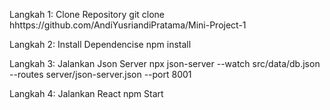 Langkah 1: Clone Repository
git clone hhttps://github.com/AndiYusriandiPratama/Mini-Project-1

Langkah 2: Install Dependencise
npm install

Langkah 3: Jalankan Json Server
npx json-server --watch src/data/db.json --routes server/json-server.json --port 8001

Langkah 4: Jalankan React
npm Start
